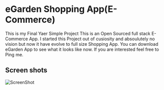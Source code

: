 # eGarden Shopping App(E-Commerce)
This is my Final Yaer Simple Project
This is an Open Sourced full stack E-Commerce App. I started this Project out of cusiosity and absoulutely no vision but now it have evolve to full size Shopping App. You can download eGarden App to see what it looks like now. If you are interested feel free to Ping me.

## Screen shots
![ScreenShot](https://drive.google.com/file/d/1txooc7Ei6LAqIdTKGzOBPUZ1rpCuaKef/view?usp=sharing})

